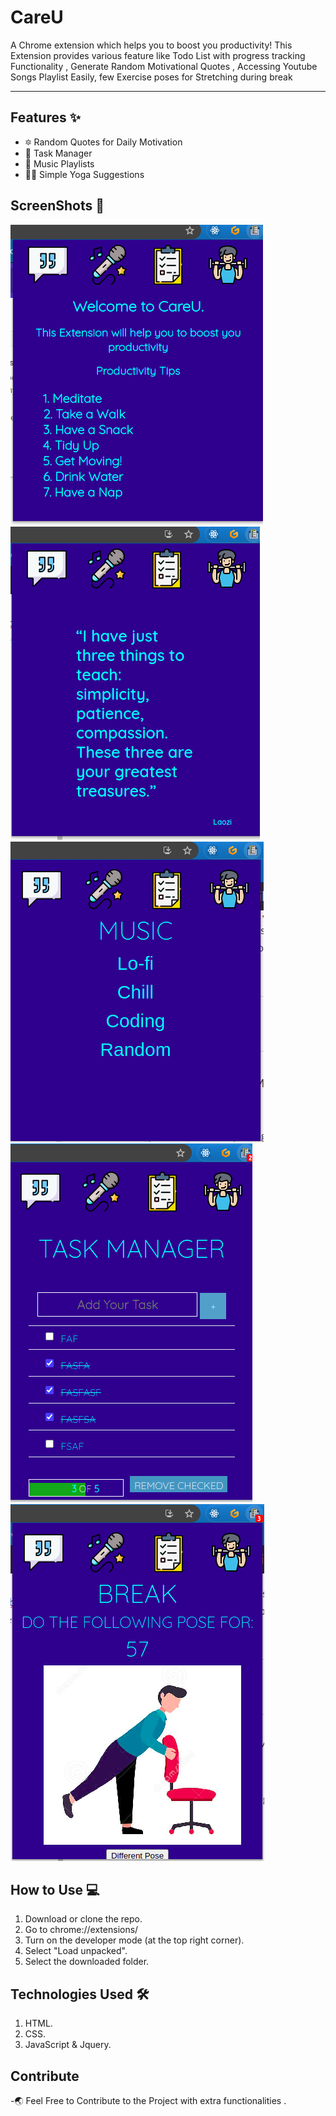 # CareU
A Chrome extension which helps you to boost you productivity!
This Extension provides various feature like Todo List with progress tracking Functionality , Generate Random Motivational Quotes , Accessing Youtube Songs Playlist Easily, few Exercise poses for Stretching during break <br>
<hr>

## Features :sparkles:
- :six_pointed_star: Random Quotes for Daily Motivation 
- :memo: Task Manager
-  :musical_note:  Music Playlists
-  :lotus_position_man: Simple Yoga Suggestions


## ScreenShots :camera_flash:
![](test_image/1.png)
![](test_image/2.png)
![](test_image/3.png)
![](test_image/4.png)
![](test_image/5.png)




## How to Use :computer:
1. Download or clone the repo.
2. Go to chrome://extensions/
3. Turn on the developer mode (at the top right corner).
4. Select "Load unpacked".
5. Select the downloaded folder. 

## Technologies Used :hammer_and_wrench:
1. HTML.
2. CSS.
3. JavaScript & Jquery.

## Contribute 
-:earth_asia: Feel Free to Contribute to the Project with extra functionalities .
